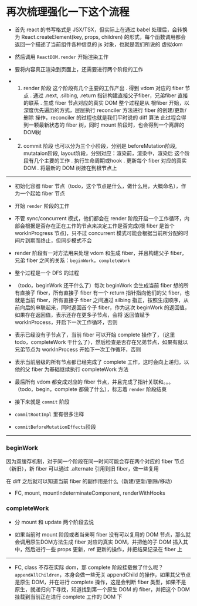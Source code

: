 # 再次梳理强化一下这个流程

- 首先 react 的书写格式是 JSX/TSX，但实际上在通过 babel 处理后，会转换为 React.createElement(key, props, children) 的形式，每个函数调用都会返回一个描述了当前组件各种信息的 js 对象，也就是我们所说的 虚拟dom

- 然后调用 `ReactDOM.render` 开始渲染工作

- 要将内容真正渲染到页面上，还需要进行两个阶段的工作

- 1. render 阶段
  这个阶段有几个主要的工作产出
  . 得到 vdom 对应的 fiber 节点
  . 通过 .next, .silbing, .return 指针构建直接父子fiber，兄弟fiber 直接的联系
  . 生成 fiber 节点对应的真实 DOM
  整个过程是从 根fiber 开始，以深度优先遍历的方式，层层执行 reconciler 方法进行 fiber 的创建/更新/删除 操作，reconciler 的过程也就是我们平时说的 diff 算法
  此过程会得到一颗最新状态的 fiber 树，同时 mount 阶段时，也会得到一个离屏的 DOM树

- 2. commit 阶段
  也可以分为三个小阶段，分别是 beforeMutation阶段, mutataion阶段, layout阶段，分别对应：渲染前，渲染中，渲染后
  这个阶段有几个主要的工作
  . 执行生命周期或hook
  . 更新每个 fiber 对应的真实 DOM
  . 将最新的 DOM 树挂在到根节点上 

--- 


- 初始化容器 fiber 节点（todo，这个节点是什么，做什么用，大概命名），作为一个起始 fiber 节点

- 开始 `render` 阶段的工作

- 不管 sync/concurrent 模式，他们都会在 render 阶段开启一个工作循环，内部会根据是否存在正在工作的节点来决定工作是否完成(根 fiber 是首个 workInProgress 节点)，只不过 concurrent 模式可能会根据当前所分配的时间片到期而终止，但同步模式不会

- render 阶段有一对方法用来处理 vdom 和生成 fiber，并且构建父子 fiber，兄弟 fiber 之间的关系：`beginWork`，`completeWork`

- 整个过程是一个 DFS 的过程

- （todo，beginWork 还干什么了）每次 beginWork 会生成当前 fiber 想的所有直接子 fiber，所有直接子 fiber 有一个 return 指针指向他们的父 fiber，也就是当前 fiber，所有直接子 fiber 之间通过 silbing 指正，按照生成顺序，从前向后的串联起来，同时返回首个子 fiber，作为这次 beginWork 的返回值，如果存在返回值，表示还存在更多子节点，会将 返回值赋予 workInProcess，开启下一次工作循环，否则

- 表示已经没有子节点了，当前 fiber 可以开始 complete 操作了，（这里 todo，completeWork 干什么了），然后检查是否存在兄弟节点，如果有就以兄弟节点为 workInProcess 开始下一次工作循环，否则

- 表示当前层级的所有节点都已经完成了 complete 工作，这时会向上递归，以他的父 fiber 为基础继续执行 completeWork 方法

- 最后所有 vdom 都变成对应的 fiber 节点，并且完成了指针关联和。。。（todo，begin，complete 都做了什么），标志着 `render` 阶段结束

- 接下来就是 `commit` 阶段

- `commitRootImpl` 里有很多注释

- `commitBeforeMutationEffects`阶段

---

### beginWork

因为双缓存机制，对于同一个阶段在同一时间可能会存在两个对应的 fiber 节点（新旧），新 fiber 可以通过 .alternate 引用到旧 fiber，做一些复用

在 diff 之后就可以知道当前 fiber 的副作用是什么（新建/更新/删除/移动）

- FC, mount, mountIndeterminateComponent, renderWithHooks

### completeWork

- 分 mount 和 update 两个阶段去说

- 如果当前时 mount 阶段或者当亲啊 fiber 没有可以复用的 DOM 节点，那么就会调用原生DOM方法生成 fiber 对应的真实 DOM，并把他的子 DOM 插入其中，然后进行一些 props 更新，ref 更新的操作，并把结果记录在 fiber 上


---

- FC, class 不存在实际 dom，那 complete 阶段挂载做了什么呢？
  `appendAllChildren`，本身会做一些无关 appendChild 的操作，如果其父节点是原生 DOM，并在进行 complete 操作，这是会判断 fiber 类型，如果不是原生，就递归向下寻找，知道找到第一个原生 DOM 的 fiber，并把这个 DOM 挂载到当前正在进行 complete 工作的 DOM 下
